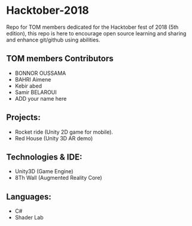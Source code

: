 # Hacktober-2018
Repo for TOM members dedicated for the Hacktober fest of 2018 (5th edition), this repo is here to encourage open source learning and sharing and enhance git/github using abilities.

## TOM members Contributors

* BONNOR OUSSAMA
* BAHRI Aimene
* Kebir abed
* Samir BELAROUI
* ADD your name here

## Projects: 

* Rocket ride (Unity 2D game for mobile).
* Red House (Unity 3D AR demo)

## Technologies & IDE: 

* Unity3D (Game Engine)
* 8Th Wall (Augmented Reality Core)

## Languages: 

* C#
* Shader Lab
